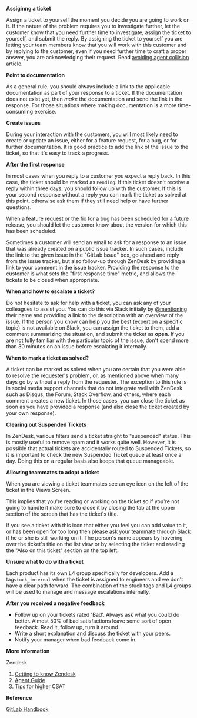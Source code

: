 **Assiginng a ticket**

Assign a ticket to yourself the moment you decide you are going to work on it. If the nature of the problem requires you to investigate further, let the customer know that you need further time to investigate, assign the ticket to yourself, and submit the reply. By assigning the ticket to yourself you are letting your team members know that you will work with this customer and by replying to the customer, even if you need further time to craft a proper answer, you are acknowledging their request. Read [avoiding agent collision](https://support.zendesk.com/hc/en-us/articles/203690856?_ga=1.89873371.1793775136.1486673383#topic_ryy_42g_vt) article.

**Point to documentation**

As a general rule, you should always include a link to the applicable documentation as part of your response to a ticket. If the documentation does not exist yet, then _make_ the documentation and send the link in the response. For those situations where making documentation is a more time-consuming exercise.

**Create issues**

During your interaction with the customers, you will most likely need to create or update an issue, either for a feature request, for a bug, or for further documentation. It is good practice to add the link of the issue to the ticket, so that it's easy to track a progress.

**After the first response**

In most cases when you reply to a customer you expect a reply back. In this case, the ticket should be marked as `Pending`. If this ticket doesn't receive a reply within three days, you should follow up with the customer. If this is your second response without a reply you can mark the ticket as solved at this point, otherwise ask them if they still need help or have further questions.

When a feature request or the fix for a bug has been scheduled for a future release, you should let the customer know about the version for which this has been scheduled.

Sometimes a customer will send an email to ask for a response to an issue that was already created on a public issue tracker. In such cases, include the link to the given issue in the "GitLab Issue" box, go ahead and reply from the issue tracker, but also follow-up through ZenDesk by providing a link to your comment in the issue tracker. Providing the response to the customer is what sets the "first response time" metric, and allows the tickets to be closed when appropriate.

**When and how to escalate a ticket?**

Do not hesitate to ask for help with a ticket, you can ask any of your colleagues to assist you. You can do this via Slack initially by [@mentioning](https://get.slack.help/hc/en-us/articles/205240127-Using-mentions) their name and providing a link to the description with an overview of the issue. If the person you know can help you the best \(expert on a specific topic\) is not available on Slack, you can assign the ticket to them, add a comment summarizing the situation, and submit the ticket as **open**. If you are not fully familiar with the particular topic of the issue, don't spend more than 30 minutes on an issue before escalating it internally.

**When to mark a ticket as solved?**

A ticket can be marked as solved when you are certain that you were able to resolve the requester's problem, or, as mentioned above when many days go by without a reply from the requester. The exception to this rule is in social media support channels that do not integrate well with ZenDesk such as Disqus, the Forum, Stack Overflow, and others, where each comment creates a new ticket. In those cases, you can close the ticket as soon as you have provided a response \(and also close the ticket created by your own response\).

**Clearing out Suspended Tickets**

In ZenDesk, various filters send a ticket straight to "suspended" status. This is mostly useful to remove spam and it works quite well. However, it is possible that actual tickets are accidentally routed to Suspended Tickets, so it is important to check the new Suspended Ticket queue at least once a day. Doing this on a regular basis also keeps that queue manageable.

**Allowing teammates to adopt a ticket**

When you are viewing a ticket teammates see an eye icon on the left of the ticket in the Views Screen.

This implies that you're reading or working on the ticket so if you're not going to handle it make sure to close it by closing the tab at the upper section of the screen that has the ticket's title.

If you see a ticket with this icon that either you feel you can add value to it, or has been open for too long then please ask your teammate through Slack if he or she is still working on it. The person's name appears by hovering over the ticket's title on the list view or by selecting the ticket and reading the "Also on this ticket" section on the top left.

**Unsure what to do with a ticket**

Each product has its own L4 group specifically for developers. Add a tag`stuck_internal` when the ticket is assigned to engineers and we don't have a clear path forward.  The combination of the stuck tags and L4 groups will be used to manage and message escalations internally.

**After you received a negative feedback**

* Follow up on your tickets rated 'Bad'. Always ask what you could do better. Almost 50% of bad satisfactions leave some sort of open feedback. Read it, follow up, turn it around.
* Write a short explanation and discuss the ticket with your peers.
* Notify your manager when bad feedback come in.

**More information**

Zendesk

1. [Getting to know Zendesk](https://support.zendesk.com/hc/en-us/sections/200608513-Getting-to-know-Zendesk) 
2. [Agent Guide ](https://support.zendesk.com/hc/en-us/sections/200625646-Agent-Guide?page=1#articles)
3. [Tips for higher CSAT](https://support.zendesk.com/hc/en-us/articles/204232443-5-crazy-tips-for-higher-customer-satisfaction-ratings-that-really-work-) 

**Reference**

[GitLab Handbook](https://about.gitlab.com/handbook/support/onboarding/#handling-tickets)

